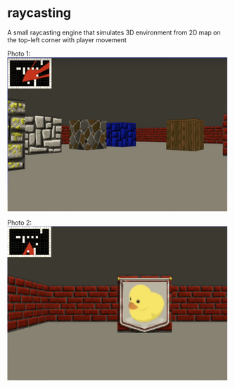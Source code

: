 # raycasting

A small raycasting engine that simulates 3D environment from 2D map on the top-left corner with player movement

Photo 1: 
<img src="https://github.com/zhishan03/raycasting/blob/main/pic1.png" alt="alt text" width="500" height="350">

Photo 2:
<img src="https://github.com/zhishan03/raycasting/blob/main/pic2.png" alt="alt text" width="500" height="350">

